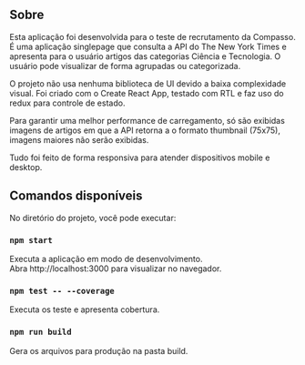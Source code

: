 ## Sobre

Esta aplicação foi desenvolvida para o teste de recrutamento da Compasso. É uma aplicação singlepage que consulta a API do The New York Times e apresenta para o usuário artigos das categorias Ciência e Tecnologia. O usuário pode visualizar de forma agrupadas ou categorizada.

O projeto não usa nenhuma biblioteca de UI devido a baixa complexidade visual. Foi criado com o Create React App, testado com RTL e faz uso do redux para controle de estado.

Para garantir uma melhor performance de carregamento, só são exibidas imagens de artigos em que a API retorna a o formato thumbnail (75x75), imagens maiores não serão exibidas.

Tudo foi feito de forma responsiva para atender dispositivos mobile e desktop.

## Comandos disponíveis

No diretório do projeto, você pode executar:

### `npm start`

Executa a aplicação em modo de desenvolvimento.<br />
Abra http://localhost:3000 para visualizar no navegador.

### `npm test -- --coverage`

Executa os teste e apresenta cobertura.<br />

### `npm run build`

Gera os arquivos para produção na pasta build.<br />